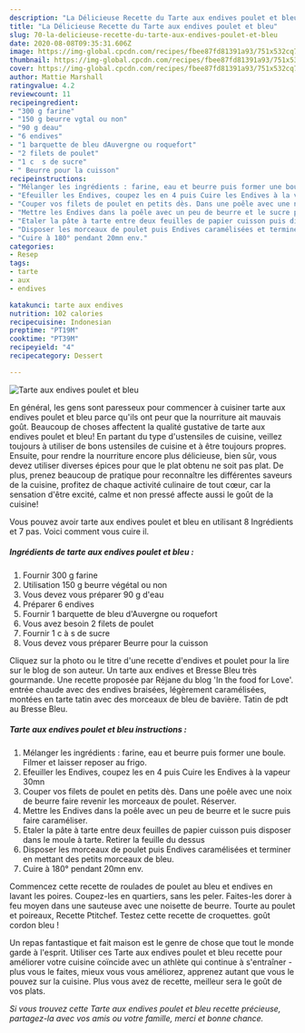 ```yaml
---
description: "La Délicieuse Recette du Tarte aux endives poulet et bleu"
title: "La Délicieuse Recette du Tarte aux endives poulet et bleu"
slug: 70-la-delicieuse-recette-du-tarte-aux-endives-poulet-et-bleu
date: 2020-08-08T09:35:31.606Z
image: https://img-global.cpcdn.com/recipes/fbee87fd81391a93/751x532cq70/tarte-aux-endives-poulet-et-bleu-photo-principale-de-la-recette.jpg
thumbnail: https://img-global.cpcdn.com/recipes/fbee87fd81391a93/751x532cq70/tarte-aux-endives-poulet-et-bleu-photo-principale-de-la-recette.jpg
cover: https://img-global.cpcdn.com/recipes/fbee87fd81391a93/751x532cq70/tarte-aux-endives-poulet-et-bleu-photo-principale-de-la-recette.jpg
author: Mattie Marshall
ratingvalue: 4.2
reviewcount: 11
recipeingredient:
- "300 g farine"
- "150 g beurre vgtal ou non"
- "90 g deau"
- "6 endives"
- "1 barquette de bleu dAuvergne ou roquefort"
- "2 filets de poulet"
- "1 c  s de sucre"
- " Beurre pour la cuisson"
recipeinstructions:
- "Mélanger les ingrédients : farine, eau et beurre puis former une boule. Filmer et laisser reposer au frigo."
- "Efeuiller les Endives, coupez les en 4 puis Cuire les Endives à la vapeur 30mn"
- "Couper vos filets de poulet en petits dès. Dans une poêle avec une noix de beurre faire revenir les morceaux de poulet. Réserver."
- "Mettre les Endives dans la poêle avec un peu de beurre et le sucre puis faire caraméliser."
- "Etaler la pâte à tarte entre deux feuilles de papier cuisson puis disposer dans le moule à tarte. Retirer la feuille du dessus"
- "Disposer les morceaux de poulet puis Endives caramélisées et terminer en mettant des petits morceaux de bleu."
- "Cuire à 180° pendant 20mn env."
categories:
- Resep
tags:
- tarte
- aux
- endives

katakunci: tarte aux endives 
nutrition: 102 calories
recipecuisine: Indonesian
preptime: "PT19M"
cooktime: "PT39M"
recipeyield: "4"
recipecategory: Dessert

---
```



![Tarte aux endives poulet et bleu](https://img-global.cpcdn.com/recipes/fbee87fd81391a93/751x532cq70/tarte-aux-endives-poulet-et-bleu-photo-principale-de-la-recette.jpg)

En général, les gens sont paresseux pour commencer à cuisiner tarte aux endives poulet et bleu parce qu'ils ont peur que la nourriture ait mauvais goût. Beaucoup de choses affectent la qualité gustative de tarte aux endives poulet et bleu! En partant du type d'ustensiles de cuisine, veillez toujours à utiliser de bons ustensiles de cuisine et à être toujours propres. Ensuite, pour rendre la nourriture encore plus délicieuse, bien sûr, vous devez utiliser diverses épices pour que le plat obtenu ne soit pas plat. De plus, prenez beaucoup de pratique pour reconnaître les différentes saveurs de la cuisine, profitez de chaque activité culinaire de tout cœur, car la sensation d'être excité, calme et non pressé affecte aussi le goût de la cuisine!

<!--inarticleads1-->

Vous pouvez avoir tarte aux endives poulet et bleu en utilisant 8 Ingrédients et 7 pas. Voici comment vous cuire il.

##### Ingrédients de tarte aux endives poulet et bleu :

1. Fournir 300 g farine
1. Utilisation 150 g beurre végétal ou non
1. Vous devez vous préparer 90 g d&#39;eau
1. Préparer 6 endives
1. Fournir 1 barquette de bleu d&#39;Auvergne ou roquefort
1. Vous avez besoin 2 filets de poulet
1. Fournir 1 c à s de sucre
1. Vous devez vous préparer  Beurre pour la cuisson


Cliquez sur la photo ou le titre d&#39;une recette d&#39;endives et poulet pour la lire sur le blog de son auteur. Un tarte aux endives et Bresse Bleu très gourmande. Une recette proposée par Réjane du blog &#39;In the food for Love&#39;. entrée chaude avec des endives braisées, légèrement caramélisées, montées en tarte tatin avec des morceaux de bleu de bavière. Tatin de pdt au Bresse Bleu. 

<!--inarticleads2-->

##### Tarte aux endives poulet et bleu instructions :

1. Mélanger les ingrédients : farine, eau et beurre puis former une boule. Filmer et laisser reposer au frigo.
1. Efeuiller les Endives, coupez les en 4 puis Cuire les Endives à la vapeur 30mn
1. Couper vos filets de poulet en petits dès. Dans une poêle avec une noix de beurre faire revenir les morceaux de poulet. Réserver.
1. Mettre les Endives dans la poêle avec un peu de beurre et le sucre puis faire caraméliser.
1. Etaler la pâte à tarte entre deux feuilles de papier cuisson puis disposer dans le moule à tarte. Retirer la feuille du dessus
1. Disposer les morceaux de poulet puis Endives caramélisées et terminer en mettant des petits morceaux de bleu.
1. Cuire à 180° pendant 20mn env.


Commencez cette recette de roulades de poulet au bleu et endives en lavant les poires. Coupez-les en quartiers, sans les peler. Faites-les dorer à feu moyen dans une sauteuse avec une noisette de beurre. Tourte au poulet et poireaux, Recette Ptitchef. Testez cette recette de croquettes. goût cordon bleu ! 

<!--inarticleads1-->

<p>
Un repas fantastique et fait maison est le genre de chose que tout le monde garde à l'esprit. Utiliser ces Tarte aux endives poulet et bleu recette pour améliorer votre cuisine coïncide avec un athlète qui continue à s'entraîner - plus vous le faites, mieux vous vous améliorez, apprenez autant que vous le pouvez sur la cuisine. Plus vous avez de recette, meilleur sera le goût de vos plats.
</p>

<p>
<i>Si vous trouvez cette Tarte aux endives poulet et bleu recette précieuse, partagez-la avec vos amis ou votre famille, merci et bonne chance.</i>
</p>

